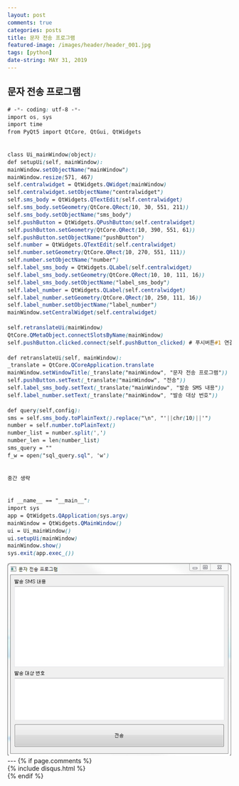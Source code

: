 ```yaml
---
layout: post
comments: true
categories: posts
title: 문자 전송 프로그램
featured-image: /images/header/header_001.jpg
tags: [python]
date-string: MAY 31, 2019
---
```

<script src="//ajax.googleapis.com/ajax/libs/jquery/1.9.1/jquery.min.js"></script>
<script>window.jQuery || document.write('<script src="_/js/libs/jquery-1.9.1.min.js"><\/script>')</script>

## 문자 전송 프로그램


```css
# -*- coding: utf-8 -*-
import os, sys
import time
from PyQt5 import QtCore, QtGui, QtWidgets


class Ui_mainWindow(object):
def setupUi(self, mainWindow):
mainWindow.setObjectName("mainWindow")
mainWindow.resize(571, 467)
self.centralwidget = QtWidgets.QWidget(mainWindow)
self.centralwidget.setObjectName("centralwidget")
self.sms_body = QtWidgets.QTextEdit(self.centralwidget)
self.sms_body.setGeometry(QtCore.QRect(10, 30, 551, 211))
self.sms_body.setObjectName("sms_body")
self.pushButton = QtWidgets.QPushButton(self.centralwidget)
self.pushButton.setGeometry(QtCore.QRect(10, 390, 551, 61))
self.pushButton.setObjectName("pushButton")
self.number = QtWidgets.QTextEdit(self.centralwidget)
self.number.setGeometry(QtCore.QRect(10, 270, 551, 111))
self.number.setObjectName("number")
self.label_sms_body = QtWidgets.QLabel(self.centralwidget)
self.label_sms_body.setGeometry(QtCore.QRect(10, 10, 111, 16))
self.label_sms_body.setObjectName("label_sms_body")
self.label_number = QtWidgets.QLabel(self.centralwidget)
self.label_number.setGeometry(QtCore.QRect(10, 250, 111, 16))
self.label_number.setObjectName("label_number")
mainWindow.setCentralWidget(self.centralwidget)

self.retranslateUi(mainWindow)
QtCore.QMetaObject.connectSlotsByName(mainWindow)
self.pushButton.clicked.connect(self.pushButton_clicked) # 푸시버튼#1 연결

def retranslateUi(self, mainWindow):
_translate = QtCore.QCoreApplication.translate
mainWindow.setWindowTitle(_translate("mainWindow", "문자 전송 프로그램"))
self.pushButton.setText(_translate("mainWindow", "전송"))
self.label_sms_body.setText(_translate("mainWindow", "발송 SMS 내용"))
self.label_number.setText(_translate("mainWindow", "발송 대상 번호"))

def query(self,config):
sms = self.sms_body.toPlainText().replace("\n", "'||chr(10)||'")
number = self.number.toPlainText()
number_list = number.split(',')
number_len = len(number_list)
sms_query = ""
f_w = open("sql_query.sql", 'w')


중간 생략


if __name__ == "__main__":
import sys
app = QtWidgets.QApplication(sys.argv)
mainWindow = QtWidgets.QMainWindow()
ui = Ui_mainWindow()
ui.setupUi(mainWindow)
mainWindow.show()
sys.exit(app.exec_())

```
<center>
<img src="/images/2019-05-31/2019-05-31-sms-001.jpg">
</center>
---
{% if page.comments %}
<div id="post-disqus" class="container">
{% include disqus.html %}
</div>
{% endif %}


